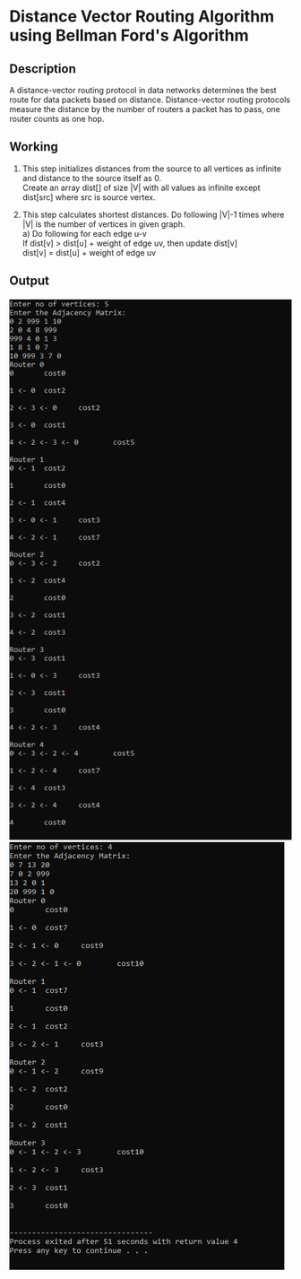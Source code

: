 # Distance Vector Routing Algorithm using Bellman Ford's Algorithm

## Description

A distance-vector routing protocol in data networks determines the best route for data packets based on distance. Distance-vector routing protocols measure the distance by the number of routers a packet has to pass, one router counts as one hop.
## Working

1) This step initializes distances from the source to all vertices as infinite and distance to the source itself as 0.    
   Create an array dist[] of size |V| with all values as infinite except dist[src] where src is source vertex.  

2) This step calculates shortest distances. Do following |V|-1 times where |V| is the number of vertices in given graph.  
   a) Do following for each edge u-v   
      If dist[v] > dist[u] + weight of edge uv, then update dist[v]    
        dist[v] = dist[u] + weight of edge uv    


## Output

![Output 1](https://github.com/Ayushkumar036/Network-Programming-and-Security-Lab/blob/main/Routing-BellmanFord/output1.PNG?raw=true)  
![Output 2](https://github.com/Ayushkumar036/Network-Programming-and-Security-Lab/blob/main/Routing-BellmanFord/output2.PNG?raw=true)
